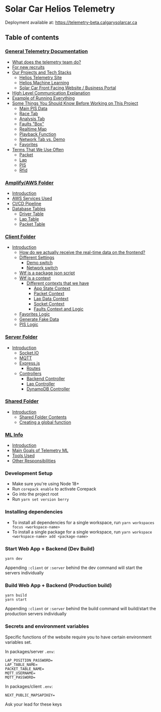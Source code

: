 # Solar Car Helios Telemetry

Deployment available at: https://telemetry-beta.calgarysolarcar.ca

## Table of contents

### [General Telemetry Documentation](./docs/TELEMETRY.md)

- [What does the telemetry team do?](./docs/TELEMETRY.md#what-does-the-telemetry-team-do)
- [For new recruits](./docs/TELEMETRY.md#as-a-new-recruit-what-should-you-know)
- [Our Projects and Tech Stacks](./docs/TELEMETRY.md#our-projects--tech-stacks)
  - [Helios Telemetry Site](./docs/TELEMETRY.md#helios-telemetry-site)
  - [Helios Machine Learning](./docs/TELEMETRY.md#helios-machine-learning)
  - [Solar Car Front Facing Website / Business Portal](./docs/TELEMETRY.md#solar-car-front-facing-website--business-portal)
- [High Level Communication Explanation](./docs/TELEMETRY.md#high-level-communication-explanation)
- [Example of Running Everything](./docs/TELEMETRY.md#example-of-running-everything)
- [Some Things You Should Know Before Working on This Project](./docs/TELEMETRY.md#some-things-you-should-know-before-working-on-this-project)
  - [Main PIS Data](./docs/TELEMETRY.md#main-pis-data)
  - [Race Tab](./docs/TELEMETRY.md#race-tab)
  - [Analysis Tab](./docs/TELEMETRY.md#analysis-tab)
  - [Faults "Box"](./docs/TELEMETRY.md#faults-box)
  - [Realtime Map](./docs/TELEMETRY.md#realtime-map)
  - [Playback Function](./docs/TELEMETRY.md#playback-function)
  - [Network Tab vs. Demo](./docs/TELEMETRY.md#ne)
  - [Favorites](./docs/TELEMETRY.md#favorites)
- [Terms That We Use Often](./docs/TELEMETRY.md#terms-that-we-use-often)
  - [Packet](./docs/TELEMETRY.md#packet)
  - [Lap](./docs/TELEMETRY.md#lap)
  - [PIS](./docs/TELEMETRY.md#pis)
  - [Rfid](./docs/TELEMETRY.md#rfid)

### [Amplify/AWS Folder](./docs/AMPLIFY.md)

- [Introduction](./docs/AMPLIFY.md#amplify-folder-documentation)
- [AWS Services Used](./docs/AMPLIFY.md#aws-services-used)
- [CI/CD Pipeline](./docs/AMPLIFY.md#cicd-pipeline)
- [Database Tables](./docs/AMPLIFY.md#database-tables)
  - [Driver Table](./docs/AMPLIFY.md#driver-table)
  - [Lap Table](./docs/AMPLIFY.md#lap-table)
  - [Packet Table](./docs/AMPLIFY.md#packet-table)

### [Client Folder](./docs/CLIENT.md)

- [Introduction](./docs/CLIENT.md#client-folder-documentation)
  - [How do we actually receive the real-time data on the frontend?](./docs/CLIENT.md#how-do-we-acutally-receive-the-realtime-data-on-the-frontend)
  - [Different Settings](./docs/CLIENT.md#different-settings)
    - [Demo switch](./docs/CLIENT.md#demo-switch)
    - [Network switch](./docs/CLIENT.md#network-switch)
  - [Wtf is a package json script](./docs/CLIENT.md#wtf-is-a-package-json-script)
  - [Wtf is a context](./docs/CLIENT.md#wtf-is-a-context-icl-ts-pmo-sybau)
    - [Different contexts that we have](./docs/CLIENT.md#different-contexts-that-we-have)
      - [App State Context](./docs/CLIENT.md#app-state-context)
      - [Packet Context](./docs/CLIENT.md#packet-context)
      - [Lap Data Context](./docs/CLIENT.md#lap-data-context)
      - [Socket Context](./docs/CLIENT.md#socket-context)
      - [Faults Context and Logic](./docs/CLIENT.md#faults-context-and-logic)
  - [Favorites Logic](./docs/CLIENT.md#favorites-logic)
  - [Generate Fake Data](./docs/CLIENT.md#generate-fake-data)
  - [PIS Logic](./docs/CLIENT.md#pis-logic)

### [Server Folder](./docs/SERVER.md)

- [Introduction](./docs/SERVER.md#server-older-documentation)
  - [Socket.IO](./docs/SERVER.md#wtf-is-a-socketio)
  - [MQTT](#what-is-mqtt)
  - [Express.js](#what-do-we-use-expressjs-for)
    - [Routes](#what-is-a-route)
  - [Controllers](#controllers)
    - [Backend Controller](#backend-controller)
    - [Lap Controller](#lap-controller)
    - [DynamoDB Controller](#dynamo-db-controller)

### [Shared Folder](./docs/SHARED.md)

- [Introduction](./docs/SHARED.md#shared-folder-documentation)
  - [Shared Folder Contents](./docs/SHARED.md#what-is-in-the-shared-folder)
  - [Creating a global function](./shared#creating-a-global-function)

### [ML Info](./docs/ML.md)

- [Introduction](./docs/ML.md#ml-documentation)
- [Main Goals of Telemetry ML](./docs/ML.md#main-goals-of-telemetry-ml)
- [Tools Used](./docs/ML.md#we-are-exploring-how-to-do-this-through-tools-like)
- [Other Responsibilities](./docs/ML.md#the-telemetry-ml-team-does-not-solely-focus-on-machine-learning-models-however-there-are-several-considerations-that-need-to-be-made-in-the-following-areas)

### Development Setup

- Make sure you're using Node 18+
- Run `corepack enable` to activate Corepack
- Go into the project root
- Run `yarn set version berry`

### Installing dependencies

- To install all dependencies for a single workspace, run `yarn workspaces focus <workspace-name>`
- To install a single package for a single workspace, run `yarn workspace <workspace-name> add <package-name>`

### Start Web App + Backend (Dev Build)

```
yarn dev
```

Appending `:client` or `:server` behind the dev command will start the servers individually

### Build Web App + Backend (Production build)

```
yarn build
yarn start
```

Appending `:client` or `:server` behind the build command will build/start the production servers individually

### Secrets and environment variables

Specific functions of the website require you to have certain environment variables set.

In packages/server `.env`:

```
LAP_POSITION_PASSWORD=
LAP_TABLE_NAME=
PACKET_TABLE_NAME=
MQTT_USERNAME=
MQTT_PASSWORD=
```

In packages/client `.env`:

```
NEXT_PUBLIC_MAPSAPIKEY=
```

Ask your lead for these keys
